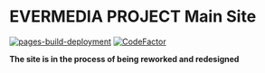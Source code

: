 # EVERMEDIA PROJECT Main Site

[![pages-build-deployment](https://github.com/immorrtalz/EVERMEDIA-PROJECT/actions/workflows/pages/pages-build-deployment/badge.svg?branch=main)](https://github.com/immorrtalz/EVERMEDIA-PROJECT/actions/workflows/pages/pages-build-deployment) [![CodeFactor](https://www.codefactor.io/repository/github/immorrtalz/evermedia-project/badge)](https://www.codefactor.io/repository/github/immorrtalz/evermedia-project)

**The site is in the process of being reworked and redesigned**
